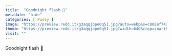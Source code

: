 ```yaml
---
title:  "Goodnight flash 🍑"
metadate: "hide"
categories: [ Pussy ]
image: "https://preview.redd.it/g3aqqjbpe0q51.jpg?auto=webp&s=c808af742455af88cbf759abb3b4ac368bf51893"
thumb: "https://preview.redd.it/g3aqqjbpe0q51.jpg?width=640&crop=smart&auto=webp&s=e003833f3ff606e358217adfced7bb78831ff908"
visit: ""
---
```

Goodnight flash 🍑
